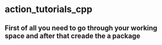 # action_tutorials_cpp

## First of all you need to go through your working space and after that creade the a package

